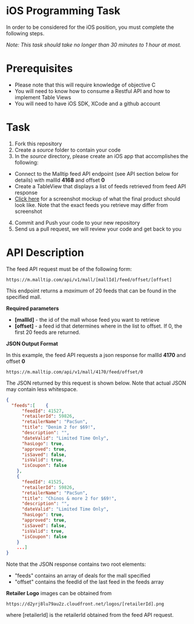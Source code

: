 iOS Programming Task
================================

In order to be considered for the iOS position, you must complete the following steps.

*Note: This task should take no longer than 30 minutes to 1 hour at most.*

Prerequisites
=============

* Please note that this will require knowledge of objective C
* You will need to know how to consume a Restful API and how to implement Table Views
* You will need to have iOS SDK, XCode and a github account

Task
====

1. Fork this repository
2. Create a *source* folder to contain your code
3. In the *source* directory, please create an iOS app that accomplishes the following:
  * Connect to the Malltip feed API endpoint (see API section below for details) with mallId **4168** and offset **0**
  * Create a TableView that displays a list of feeds retrieved from feed API response
  * [Click here](https://github.com/Malltip/iOSInterview/blob/master/example.png) for a screenshot mockup of what the final product should look like. Note that the exact feeds you retrieve may differ from screenshot
4. Commit and Push your code to your new repository
5. Send us a pull request, we will review your code and get back to you

API Description
===============

The feed API request must be of the following form:

`https://m.malltip.com/api/v1/mall/[mallId]/feed/offset/[offset]`

This endpoint returns a *maximum* of 20 feeds that can be found in the specified mall.

**Required parameters**

* **[mallId]** - the id of the mall whose feed you want to retrieve
* **[offset]** - a feed id that determines where in the list to offset. If 0, the first 20 feeds are returned.


**JSON Output Format**

In this example, the feed API requests a json response for mallId **4170** and offset **0**

`https://m.malltip.com/api/v1/mall/4170/feed/offset/0`

The JSON returned by this request is shown below. Note that actual JSON may contain less whitespace.

```JSON
{
  "feeds":[    {
      "feedId": 41527,
      "retailerId": 59826,
      "retailerName": "PacSun",
      "title": "Denim 2 for $69!",
      "description": "",
      "dateValid": "Limited Time Only",
      "hasLogo": true,
      "approved": true,
      "isSaved": false,
      "isValid": true,
      "isCoupon": false
    },
    {
      "feedId": 41525,
      "retailerId": 59826,
      "retailerName": "PacSun",
      "title": "Chinos & more 2 for $69!",
      "description": "",
      "dateValid": "Limited Time Only",
      "hasLogo": true,
      "approved": true,
      "isSaved": false,
      "isValid": true,
      "isCoupon": false
    }
    ...]
}
```

Note that the JSON response contains two root elements:

* "feeds" contains an array of deals for the mall specified
* "offset" contains the feedId of the last feed in the feeds array 

**Retailer Logo** images can be obtained from 

`https://d2yrj8lu79au2z.cloudfront.net/logos/[retailerId].png`

where [retailerId] is the retailerId obtained from the feed API request.
